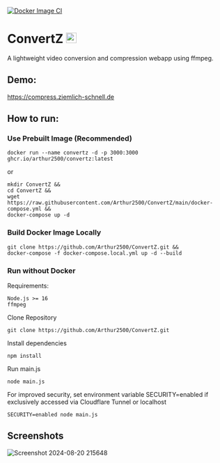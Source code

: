 [![Docker Image CI](https://github.com/Arthur2500/ConvertZ/actions/workflows/docker-image.yml/badge.svg)](https://github.com/Arthur2500/ConvertZ/actions/workflows/docker-image.yml)
# ConvertZ <img src="https://github.com/Arthur2500/ConvertZ/raw/main/public/favicon.ico" alt="Icon" width="24"/>
A lightweight video conversion and compression webapp using ffmpeg.

## Demo:
https://compress.ziemlich-schnell.de

## How to run:
### Use Prebuilt Image (Recommended)
```
docker run --name convertz -d -p 3000:3000 ghcr.io/arthur2500/convertz:latest
```
or
```
mkdir ConvertZ &&
cd ConvertZ &&
wget https://raw.githubusercontent.com/Arthur2500/ConvertZ/main/docker-compose.yml &&
docker-compose up -d
```

### Build Docker Image Locally
```
git clone https://github.com/Arthur2500/ConvertZ.git &&
docker-compose -f docker-compose.local.yml up -d --build
```

### Run without Docker
Requirements:
```
Node.js >= 16
ffmpeg
```

Clone Repository
```
git clone https://github.com/Arthur2500/ConvertZ.git
```

Install dependencies
```
npm install
```

Run main.js
```
node main.js
```

For improved security, set environment variable SECURITY=enabled if exclusively accessed via Cloudflare Tunnel or localhost
```
SECURITY=enabled node main.js
```

## Screenshots
![Screenshot 2024-08-20 215648](https://github.com/user-attachments/assets/a2d7979e-2f71-4f3f-9063-57128690e62a)
